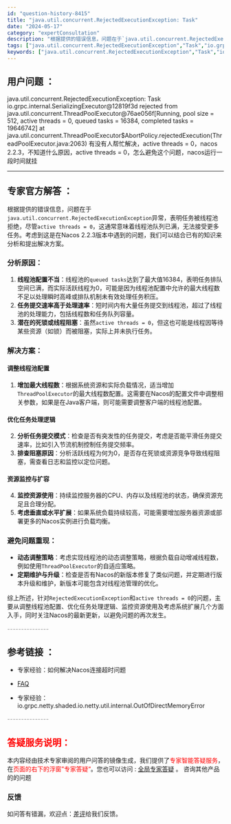 ```yaml
---
id: "question-history-8415"
title: "java.util.concurrent.RejectedExecutionException: Task"
date: "2024-05-17"
category: "expertConsultation"
description: "根据提供的错误信息，问题在于`java.util.concurrent.RejectedExecutionException`异常，表明任务被线程池拒绝，尽管`active threads = 0`，这通常意味着线程池队列已满，无法接受更多任务。考虑到这是在Nacos 2.2.3版本中遇到的问题，我"
tags: ["java.util.concurrent.RejectedExecutionException","Task","io.grpc.internal.SerializingExecutor","rejected","java.util.concurrent.ThreadPoolExecutor","active threads = 0","nacos 2.2.3","avoid","nacos","hang"]
keywords: ["java.util.concurrent.RejectedExecutionException","Task","io.grpc.internal.SerializingExecutor","rejected","java.util.concurrent.ThreadPoolExecutor","active threads = 0","nacos 2.2.3","avoid","nacos","hang"]
---
```


## 用户问题 ： 
 java.util.concurrent.RejectedExecutionException: Task io.grpc.internal.SerializingExecutor@12819f3d rejected from java.util.concurrent.ThreadPoolExecutor@76ae056f[Running, pool size = 512, active threads = 0, queued tasks = 16384, completed tasks = 19646742] at java.util.concurrent.ThreadPoolExecutor$AbortPolicy.rejectedExecution(ThreadPoolExecutor.java:2063) 有没有人帮忙解决，active threads = 0，nacos 2.2.3，不知道什么原因，active threads = 0，怎么避免这个问题，nacos运行一段时间就挂  

---------------
## 专家官方解答 ：

根据提供的错误信息，问题在于`java.util.concurrent.RejectedExecutionException`异常，表明任务被线程池拒绝，尽管`active threads = 0`，这通常意味着线程池队列已满，无法接受更多任务。考虑到这是在Nacos 2.2.3版本中遇到的问题，我们可以结合已有的知识来分析和提出解决方案。

### 分析原因：

1. **线程池配置不当**：线程池的`queued tasks`达到了最大值16384，表明任务排队空间已满，而实际活跃线程为0，可能是因为线程池配置中允许的最大线程数不足以处理瞬时高峰或排队机制未有效处理任务积压。
2. **任务提交速率高于处理速率**：短时间内有大量任务提交到线程池，超过了线程池的处理能力，包括线程数和任务队列容量。
3. **潜在的死锁或线程阻塞**：虽然`active threads = 0`，但这也可能是线程因等待某些资源（如锁）而被阻塞，实际上并未执行任务。

### 解决方案：

#### 调整线程池配置
1. **增加最大线程数**：根据系统资源和实际负载情况，适当增加`ThreadPoolExecutor`的最大线程数配置。这需要在Nacos的配置文件中调整相关参数，如果是在Java客户端，则可能需要调整客户端的线程池配置。
   
#### 优化任务处理逻辑
2. **分析任务提交模式**：检查是否有突发性的任务提交，考虑是否能平滑任务提交速率，比如引入节流机制控制任务提交频率。
3. **排查阻塞原因**：分析活跃线程为何为0，是否存在死锁或资源竞争导致线程阻塞，需查看日志和监控以定位问题。

#### 资源监控与扩容
4. **监控资源使用**：持续监控服务器的CPU、内存以及线程池的状态，确保资源充足且合理分配。
5. **考虑垂直或水平扩展**：如果系统负载持续较高，可能需要增加服务器资源或部署更多的Nacos实例进行负载均衡。

### 避免问题重现：
- **动态调整策略**：考虑实现线程池的动态调整策略，根据负载自动增减线程数，例如使用`ThreadPoolExecutor`的自适应策略。
- **定期维护与升级**：检查是否有Nacos的新版本修复了类似问题，并定期进行版本升级和维护，新版本可能包含对线程池管理的优化。

综上所述，针对`RejectedExecutionException`和`active threads = 0`的问题，主要从调整线程池配置、优化任务处理逻辑、监控资源使用及考虑系统扩展几个方面入手，同时关注Nacos的最新更新，以避免问题的再次发生。


<font color="#949494">---------------</font> 


## 参考链接 ：

* 专家经验：如何解决Nacos连接超时问题 
 
 * [FAQ](https://nacos.io/docs/latest/guide/user/faq)
 
 * 专家经验：io.grpc.netty.shaded.io.netty.util.internal.OutOfDirectMemoryError 


 <font color="#949494">---------------</font> 
 


## <font color="#FF0000">答疑服务说明：</font> 

本内容经由技术专家审阅的用户问答的镜像生成，我们提供了<font color="#FF0000">专家智能答疑服务</font>，在<font color="#FF0000">页面的右下的浮窗”专家答疑“</font>。您也可以访问 : [全局专家答疑](https://answer.opensource.alibaba.com/docs/intro) 。 咨询其他产品的的问题

### 反馈
如问答有错漏，欢迎点：[差评](https://ai.nacos.io/user/feedbackByEnhancerGradePOJOID?enhancerGradePOJOId=13637)给我们反馈。
